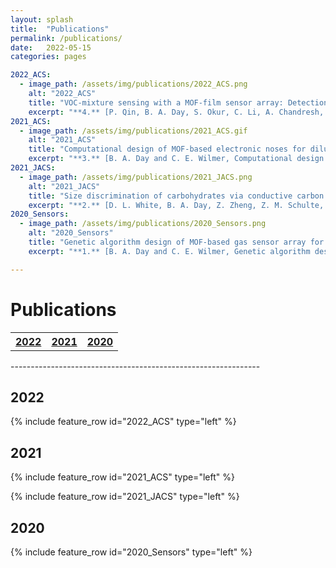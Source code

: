 ```yaml
---
layout: splash
title:  "Publications"
permalink: /publications/
date:   2022-05-15
categories: pages

2022_ACS:
  - image_path: /assets/img/publications/2022_ACS.png
    alt: "2022_ACS"
    title: "VOC-mixture sensing with a MOF-film sensor array: Detection and discrimination of xylene isomers and its ternary blends"
    excerpt: "**4.** [P. Qin, B. A. Day, S. Okur, C. Li, A. Chandresh, C. E. Wilmer, and L. Heinke, VOC-mixture sensing with a MOF-film sensor array: Detection and discrimination of xylene isomers and its ternary blends, *ACS Sens.*, Accepted.](https://pubs.acs.org/doi/10.1021/acssensors.2c00301)"
2021_ACS:
  - image_path: /assets/img/publications/2021_ACS.gif
    alt: "2021_ACS"
    title: "Computational design of MOF-based electronic noses for dilute gas species detection: Application to kidney disease detection"
    excerpt: "**3.** [B. A. Day and C. E. Wilmer, Computational design of MOF-based electronic noses for dilute gas species detection: Application to kidney disease detection, *ACS Sens.*, 6, 4425–4434 **(2021)**.](https://doi.org/10.1021/acssensors.1c01808)"
2021_JACS:
  - image_path: /assets/img/publications/2021_JACS.png
    alt: "2021_JACS"
    title: "Size discrimination of carbohydrates via conductive carbon nanotube@metal organic framework composites"
    excerpt: "**2.** [D. L. White, B. A. Day, Z. Zheng, Z. M. Schulte, N. R. Borland, N. L. Rosi, C. E. Wilmer, and A. Star., Size discrimination of carbohydrates via conductive carbon nanotube@metal organic framework composites, *J. Am. Chem. Soc.*, 143, 8022–8033 **(2021)**.](https://doi-org.pitt.idm.oclc.org/10.1021/jacs.1c01673)"
2020_Sensors:
  - image_path: /assets/img/publications/2020_Sensors.png
    alt: "2020_Sensors"
    title: "Genetic algorithm design of MOF-based gas sensor array for CO<sub>2</sub>-in-air sensing"
    excerpt: "**1.** [B. A. Day and C. E. Wilmer, Genetic algorithm design of MOF-based gas sensor array for CO<sub>2</sub>-in-air sensing. *Sensors*, 20, 924, **(2020)**.](https://www.mdpi.com/1424-8220/20/3/924)"

---
```

<p> </p>

Publications
============

<table style="width:100%">
  <tr>
    <th><a href="#2022" class="btn btn--primary">2022</a></th>
    <th><a href="#2021" class="btn btn--primary">2021</a></th>
    <th><a href="#2020" class="btn btn--primary">2020</a></th>
  </tr>
</table>
--------------------------------------------------------------

2022
----

{% include feature_row id="2022_ACS" type="left" %}

2021
----

{% include feature_row id="2021_ACS" type="left" %}

{% include feature_row id="2021_JACS" type="left" %}

2020
----

{% include feature_row id="2020_Sensors" type="left" %}

